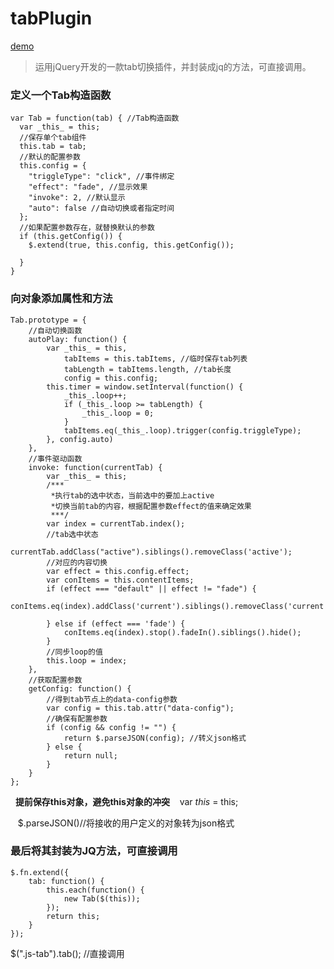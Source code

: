 # tabPlugin
[demo](https://justin5202.github.io/tabPlugin/)
> 运用jQuery开发的一款tab切换插件，并封装成jq的方法，可直接调用。
### 定义一个Tab构造函数
 
    var Tab = function(tab) { //Tab构造函数
      var _this_ = this;
      //保存单个tab组件
      this.tab = tab;
      //默认的配置参数
      this.config = {
        "triggleType": "click", //事件绑定
        "effect": "fade", //显示效果
        "invoke": 2, //默认显示
        "auto": false //自动切换或者指定时间
      };
      //如果配置参数存在，就替换默认的参数
      if (this.getConfig()) {
        $.extend(true, this.config, this.getConfig());

      }
    }
  
### 向对象添加属性和方法

    Tab.prototype = {
		//自动切换函数
		autoPlay: function() {
			var _this_ = this,
				tabItems = this.tabItems, //临时保存tab列表
				tabLength = tabItems.length, //tab长度
				config = this.config;
			this.timer = window.setInterval(function() {
				_this_.loop++;
				if (_this_.loop >= tabLength) {
					_this_.loop = 0;
				}
				tabItems.eq(_this_.loop).trigger(config.triggleType);
			}, config.auto)
		},
		//事件驱动函数
		invoke: function(currentTab) {
			var _this_ = this;
			/***
			 *执行tab的选中状态，当前选中的要加上active
			 *切换当前tab的内容，根据配置参数effect的值来确定效果
			 ***/
			var index = currentTab.index();
			//tab选中状态
			currentTab.addClass("active").siblings().removeClass('active');
			//对应的内容切换
			var effect = this.config.effect;
			var conItems = this.contentItems;
			if (effect === "default" || effect != "fade") {
				conItems.eq(index).addClass('current').siblings().removeClass('current');

			} else if (effect === 'fade') {
				conItems.eq(index).stop().fadeIn().siblings().hide();
			}
			//同步loop的值
			this.loop = index;
		},
		//获取配置参数
		getConfig: function() {
			//得到tab节点上的data-config参数
			var config = this.tab.attr("data-config");
			//确保有配置参数
			if (config && config != "") {
				return $.parseJSON(config); //转义json格式
			} else {
				return null;
			}
		}
	};
  
**提前保存this对象，避免this对象的冲突**
    var _this_ = this;
    
    $.parseJSON()//将接收的用户定义的对象转为json格式
    
### 最后将其封装为JQ方法，可直接调用

    $.fn.extend({
		tab: function() {
			this.each(function() {
				new Tab($(this));
			});
			return this;
		}
	});
  $(".js-tab").tab(); //直接调用

